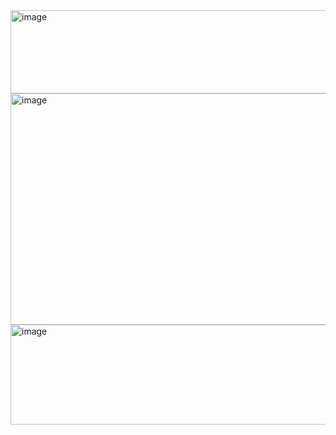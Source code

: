 <img width="846" height="133" alt="image" src="https://github.com/user-attachments/assets/4d988e8b-c87e-40d8-ac37-98a9178dcdb3" />

<img width="641" height="370" alt="image" src="https://github.com/user-attachments/assets/2e412ecd-862c-4585-8465-deded539c9ba" />

<img width="806" height="160" alt="image" src="https://github.com/user-attachments/assets/2e106036-bdcc-4c86-b3b9-abb98053c1a8" />


